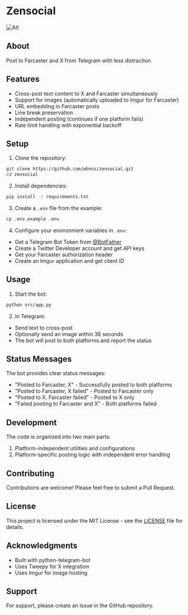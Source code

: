 # Zensocial

![Alt](https://repobeats.axiom.co/api/embed/ad68b3ae22cfd10a0d261f83bbe72dcadb0770d1.svg "Zensocial")

## About

Post to Farcaster and X from Telegram with less distraction

## Features

- Cross-post text content to X and Farcaster simultaneously
- Support for images (automatically uploaded to Imgur for Farcaster)
- URL embedding in Farcaster posts
- Line break preservation
- Independent posting (continues if one platform fails)
- Rate limit handling with exponential backoff

## Setup

1. Clone the repository:
```bash
git clone https://github.com/wbnns/zensocial.git
cd zensocial
```

2. Install dependencies:
```bash
pip install -r requirements.txt
```

3. Create a `.env` file from the example:
```bash
cp .env.example .env
```

4. Configure your environment variables in `.env`:
- Get a Telegram Bot Token from [@BotFather](https://t.me/botfather)
- Create a Twitter Developer account and get API keys
- Get your Farcaster authorization header
- Create an Imgur application and get client ID

## Usage

1. Start the bot:
```bash
python src/app.py
```

2. In Telegram:
- Send text to cross-post
- Optionally send an image within 36 seconds
- The bot will post to both platforms and report the status

## Status Messages

The bot provides clear status messages:
- "Posted to Farcaster, X" - Successfully posted to both platforms
- "Posted to Farcaster, X failed" - Posted to Farcaster only
- "Posted to X, Farcaster failed" - Posted to X only
- "Failed posting to Farcaster and X" - Both platforms failed

## Development

The code is organized into two main parts:
1. Platform-independent utilities and configurations
2. Platform-specific posting logic with independent error handling

## Contributing

Contributions are welcome! Please feel free to submit a Pull Request.

## License

This project is licensed under the MIT License - see the [LICENSE](LICENSE) file for details.

## Acknowledgments

- Built with python-telegram-bot
- Uses Tweepy for X integration
- Uses Imgur for image hosting

## Support

For support, please create an issue in the GitHub repository.
